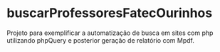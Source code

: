 # buscarProfessoresFatecOurinhos
Projeto para exemplificar a automatização de busca em sites com php
utilizando phpQuery e posterior geração de relatório com Mpdf.
